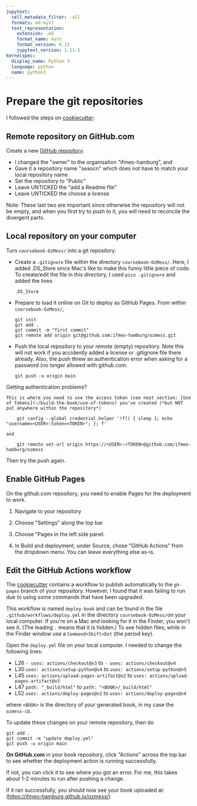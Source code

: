```yaml
---
jupytext:
  cell_metadata_filter: -all
  formats: md:myst
  text_representation:
    extension: .md
    format_name: myst
    format_version: 0.13
    jupytext_version: 1.11.5
kernelspec:
  display_name: Python 3
  language: python
  name: python3
---
```



# Prepare the git repositories

I followed the steps on [cookiecutter](https://github.com/executablebooks/cookiecutter-jupyter-book):

## Remote repository on GitHub.com

Create a new [GitHub repository](https://github.com/new).  

- I changed the "owner" to the organisation "ifmeo-hamburg", and
- Gave it a repository name "seaocn" which does not have to match your local repository name
- Set the repository to "Public" 
- Leave UNTICKED the "add a Readme file"
- Leave UNTICKED the choose a license

Note: These last two are important since otherwise the repository will not be empty, and when you first try to push to it, you will need to reconcile the divergent parts.

## Local repository on your computer

Turn `coursebook-OzMess/` into a git repository.

- Create a `.gitignore` file within the directory `coursebook-OzMess/`.  Here, I added .DS_Store since Mac's like to make this funny little piece of code.  To create/edit the file in this directory, I used `pico .gitignore` and added the lines
    ```
    .DS_Store
    ```

- Prepare to load it online on Git to deploy as GitHub Pages.  From within `coursebook-OzMess/`, 
    ```
    git init
    git add .
    git commit -m "first commit"
    git remote add origin git@github.com:ifmeo-hamburg/ozmess.git
    ```

- Push the local repository to your remote (empty) repository.  Note this will not work if you accidently added a license or .gitignore file there already.  Also, the push threw an authentication error when asking for a password (no longer allowed with github.com.
    ```
    git push -u origin main
    ```

Getting authentication problems?
```{tip}
This is where you need to use the access token (see next section: [Use of Tokens](~/build-the-book/use-of-tokens) you've created (*but NOT put anywhere within the repository*)

    git config --global credential.helper '!f() { sleep 1; echo "username=<USER>:token=<TOKEN>"; }; f'
    
and

    git remote set-url origin https://<USER>:<TOKEN>@github.com/ifmeo-hamburg/ozmess

```

Then try the push again.


## Enable GitHub Pages

On the github.com repository, you need to enable Pages for the deployment to work.

1. Navigate to your repository

2. Choose "Settings" along the top bar

3. Choose "Pages in the left side panel.

4. In Build and deployment, under Source, chose "GitHub Actions" from the dropdown menu.  You can leave everything else as-is.

## Edit the GitHub Actions workflow

The [cookiecutter](https://github.com/executablebooks/cookiecutter-jupyter-book) contains a workflow to publish automatically to the `gh-pages` branch of your repository.  However, I found that it was failing to run due to using some commands that have been upgraded.

This workflow is named `deploy-book` and can be found in the file `.github/workflows/deploy.yml` in the directory `coursebook-OzMess/`on your local computer.  If you're on a Mac and looking for it in the Finder, you won't see it.  (The leading `.` means that it is hidden.)  To see hidden files, while in the Finder window use a `Command+Shift+Dot` (the period key). 

Open the `deploy.yml` file on your local computer.  I needed to change the following lines:

- L26 `- uses: actions/checkout@v3` to `- uses: actions/checkout@v4`
- L30 `uses: actions/setup-python@v4` to `uses: actions/setup-python@v5`
- L45 `uses: actions/upload-pages-artifact@v2` to `uses: actions/upload-pages-artifact@v3`
- L47 `path: "_build/html"` to `path: "<BOOK>/_build/html"`
- L52 `uses: actions/deploy-pages@v2` to `uses: actions/deploy-pages@v4`

where `<BOOK>` is the directory of your generated book, in my case the `ozmess-cb`.

To update these changes on your remote repository, then do

```    
git add .
git commit -m "update deploy.yml"
git push -u origin main
```

**On GitHub.com** in your book repository, click "Actions" across the top bar to see whether the deployment action is running successfully.

If not, you can click it to see where you got an error.  For me, this takes about 1-2 minutes to run after pushing a change.

If it ran successfully, you should now see your book uploaded at: (https://ifmeo-hamburg.github.io/ozmess/)


